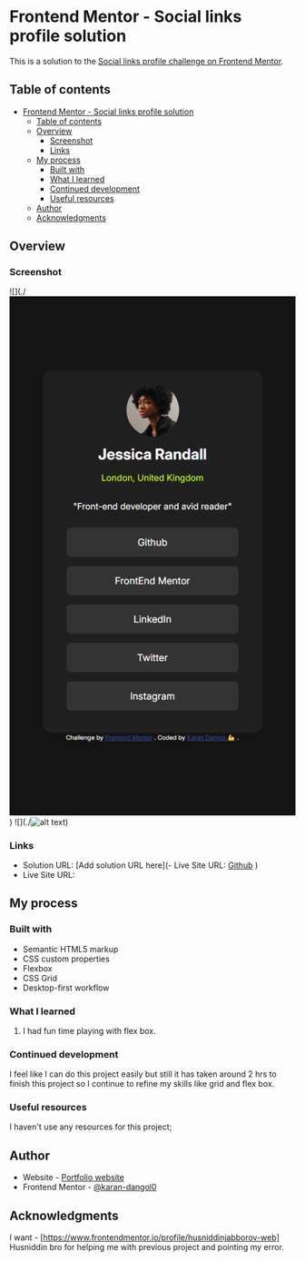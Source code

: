 # Frontend Mentor - Social links profile solution

This is a solution to the [Social links profile challenge on Frontend Mentor](https://www.frontendmentor.io/challenges/social-links-profile-UG32l9m6dQ). 
## Table of contents

- [Frontend Mentor - Social links profile solution](#frontend-mentor---social-links-profile-solution)
  - [Table of contents](#table-of-contents)
  - [Overview](#overview)
    - [Screenshot](#screenshot)
    - [Links](#links)
  - [My process](#my-process)
    - [Built with](#built-with)
    - [What I learned](#what-i-learned)
    - [Continued development](#continued-development)
    - [Useful resources](#useful-resources)
  - [Author](#author)
  - [Acknowledgments](#acknowledgments)



## Overview



### Screenshot

![](./![alt text](./ss%20medidcum%20screen.png))
![](./![alt text](./large%20ss.png.png))



### Links

- Solution URL: [Add solution URL here](- Live Site URL: [Github](https://github.com/karan-dangol0/frontend-mentor-2)
)
- Live Site URL: [](https://karan-dangol0.github.io/frontend-mentor-2/)

## My process

### Built with

- Semantic HTML5 markup
- CSS custom properties
- Flexbox
- CSS Grid
- Desktop-first workflow



### What I learned

1. I had fun time playing with flex box.

### Continued development

I feel like I can do this project easily but still it has taken around 2 hrs to finish this project so I continue to refine my skills like grid and flex box.

### Useful resources

I haven't use any resources for this project;

## Author

- Website - [Portfolio website](https://www.karandangol.com.np)
- Frontend Mentor - [@karan-dangol0](https://www.frontendmentor.io/profile/karan-dangol0)


## Acknowledgments

I want - [https://www.frontendmentor.io/profile/husniddinjabborov-web] Husniddin bro for helping me with previous project and pointing my error.